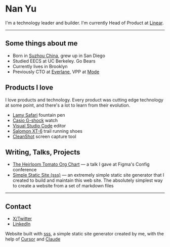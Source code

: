 # Nan Yu
I'm a technology leader and builder. I'm currently Head of Product at [Linear](www.linear.app).

<hr/>

## Some things about me
- Born in [Suzhou China](https://en.wikipedia.org/wiki/Suzhou), grew up in San Diego
- Studied EECS at UC Berkeley. Go Bears
- Currently lives in Brooklyn
- Previously CTO at [Everlane](www.everlane.com), VPP at [Mode](www.mode.com)

## Products I love

I love products and technology. Every product was cutting edge technology at some point, and there's a lot to learn from their evolution.

- [Lamy Safari](https://www.jetpens.com/LAMY-Safari-Fountain-Pens/ct/1185) fountain pen
- [Casio G-shock](https://www.casio.com/us/watches/gshock/product.GW-M5610-1/) watch
- [Visual Studio Code](https://code.visualstudio.com/) editor
- [Salomon XT-6](https://www.salomon.com/en-us/shop/product/xt-6-adv.html#color=45199) trail running shoes
- [CleanShot](https://cleanshot.com/) screen capture tool

## Writing, Talks, Projects

- [The Heirloom Tomato Org Chart](https://www.youtube.com/watch?v=I4vvBidQcck) — a talk I gave at Figma's Config conference
- [Simple Static Site (sss)](https://github.com/thenanyu/sss) — an extremely simple static site generator that I created to build and maintain this web site. The absolutely simplest way to create a website from a set of markdown files

<hr/>

## Contact
- [X/Twitter](https://x.com/thenanyu)
- [LinkedIn](https://www.linkedin.com/in/thenanyu/)

Website built with [sss](https://github.com/thenanyu/sss), a simple static site generator created by me, with the help of [Cursor](www.cursor.com) and [Claude](https://claude.ai/)
